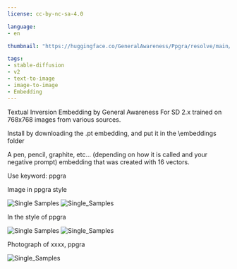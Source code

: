 ```yaml
---
license: cc-by-nc-sa-4.0

language:
- en

thumbnail: "https://huggingface.co/GeneralAwareness/Ppgra/resolve/main/photograph of johnny depp - ppgra.png"

tags:
- stable-diffusion
- v2
- text-to-image
- image-to-image
- Embedding
---
```


Textual Inversion Embedding by General Awareness For SD 2.x trained on 768x768 images from various sources.

Install by downloading the .pt embedding, and put it in the \embeddings folder

A pen, pencil, graphite, etc... (depending on how it is called and your negative prompt) embedding that was created with 16 vectors. 

Use keyword: ppgra

Image in ppgra style

![Single Samples](https://huggingface.co/GeneralAwareness/Ppgra/resolve/main/tmpij1nl1l_-imagein.png)
![Single_Samples](https://huggingface.co/GeneralAwareness/Ppgra/resolve/main/tmpwficiu2c-imagein.png)

In the style of ppgra

![Single Samples](https://huggingface.co/GeneralAwareness/Ppgra/resolve/main/tmpvlbc0h6s-inthestyleof.png)
![Single_Samples](https://huggingface.co/GeneralAwareness/Ppgra/resolve/main/tmpx3sim0jf-instyleof.png)

Photograph of xxxx, ppgra

![Single_Samples](https://huggingface.co/GeneralAwareness/Ppgra/resolve/main/photograph%20of%20johnny%20depp%20-%20ppgra.png)